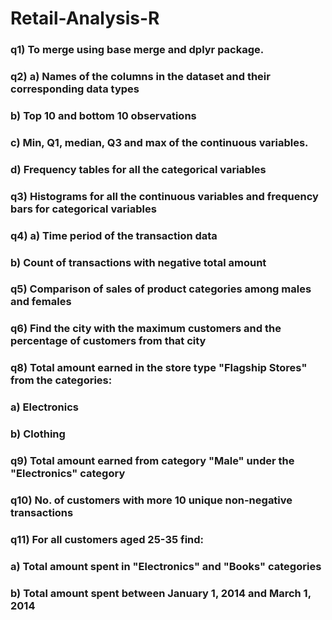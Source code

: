 # Retail-Analysis-R

### q1) To merge using base merge and dplyr package.
### q2) a) Names of the columns in the dataset and their corresponding data types
   ### b) Top 10 and bottom 10 observations
   ### c) Min, Q1, median, Q3 and max of the continuous variables.
   ### d) Frequency tables for all the categorical variables
### q3) Histograms for all the continuous variables and frequency bars for categorical   variables
### q4) a) Time period of the transaction data
   ### b) Count of transactions with negative total amount
### q5) Comparison of sales of product categories among males and females
### q6) Find the city with the maximum customers and the percentage of customers from that city
### q8) Total amount earned in the store type "Flagship Stores" from the categories:
   ### a) Electronics
   ### b) Clothing
### q9) Total amount earned from category "Male" under the "Electronics" category
### q10) No. of customers with more 10 unique non-negative transactions
### q11) For all customers aged 25-35 find:
   ### a) Total amount spent in "Electronics" and "Books" categories
   ### b) Total amount spent between January 1, 2014 and March 1, 2014
 
